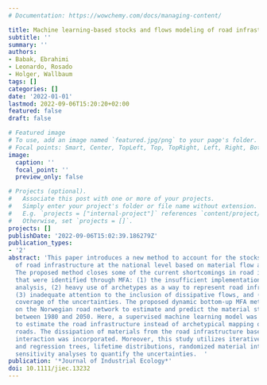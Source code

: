 ```yaml
---
# Documentation: https://wowchemy.com/docs/managing-content/

title: Machine learning-based stocks and flows modeling of road infrastructure
subtitle: ''
summary: ''
authors:
- Babak, Ebrahimi
- Leonardo, Rosado
- Holger, Wallbaum
tags: []
categories: []
date: '2022-01-01'
lastmod: 2022-09-06T15:20:20+02:00
featured: false
draft: false

# Featured image
# To use, add an image named `featured.jpg/png` to your page's folder.
# Focal points: Smart, Center, TopLeft, Top, TopRight, Left, Right, BottomLeft, Bottom, BottomRight.
image:
  caption: ''
  focal_point: ''
  preview_only: false

# Projects (optional).
#   Associate this post with one or more of your projects.
#   Simply enter your project's folder or file name without extension.
#   E.g. `projects = ["internal-project"]` references `content/project/deep-learning/index.md`.
#   Otherwise, set `projects = []`.
projects: []
publishDate: '2022-09-06T15:02:39.186279Z'
publication_types:
- '2'
abstract: 'This paper introduces a new method to account for the stocks and flows
  of road infrastructure at the national level based on material flow accounting (MFA).
  The proposed method closes some of the current shortcomings in road infrastructures
  that were identified through MFA: (1) the insufficient implementation of prospective
  analysis, (2) heavy use of archetypes as a way to represent road infrastructure,
  (3) inadequate attention to the inclusion of dissipative flows, and (4) limited
  coverage of the uncertainties. The proposed dynamic bottom-up MFA method was tested
  on the Norwegian road network to estimate and predict the material stocks and flows
  between 1980 and 2050. Here, a supervised machine learning model was introduced
  to estimate the road infrastructure instead of archetypical mapping of different
  roads. The dissipation of materials from the road infrastructure based on tire-pavement
  interaction was incorporated. Moreover, this study utilizes iterative classified
  and regression trees, lifetime distributions, randomized material intensities, and
  sensitivity analyses to quantify the uncertainties.  '
publication: '*Journal of Industrial Ecology*'
doi: 10.1111/jiec.13232
---
```

